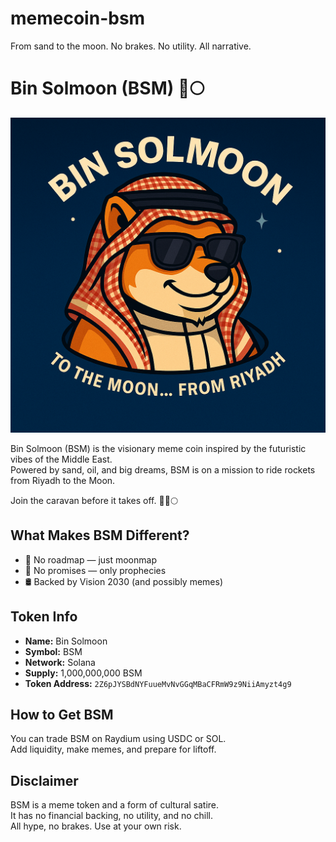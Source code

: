 # memecoin-bsm

From sand to the moon. No brakes. No utility. All narrative.
# Bin Solmoon (BSM) 🐪🌕
![Logo](logo.png)

Bin Solmoon (BSM) is the visionary meme coin inspired by the futuristic vibes of the Middle East.  
Powered by sand, oil, and big dreams, BSM is on a mission to ride rockets from Riyadh to the Moon.

Join the caravan before it takes off. 🚀🐪🌕

## What Makes BSM Different?

- 🌙 No roadmap — just moonmap  
- 🕌 No promises — only prophecies  
- 🛢️ Backed by Vision 2030 (and possibly memes)

## Token Info

- **Name:** Bin Solmoon  
- **Symbol:** BSM  
- **Network:** Solana  
- **Supply:** 1,000,000,000 BSM  
- **Token Address:** `2Z6pJYSBdNYFuueMvNvGGqMBaCFRmW9z9NiiAmyzt4g9`

## How to Get BSM

You can trade BSM on Raydium using USDC or SOL.  
Add liquidity, make memes, and prepare for liftoff.

## Disclaimer

BSM is a meme token and a form of cultural satire.  
It has no financial backing, no utility, and no chill.  
All hype, no brakes. Use at your own risk.

